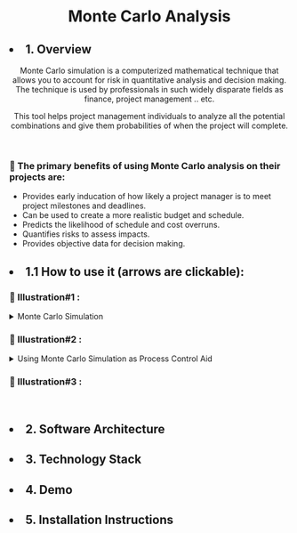 
<h1 align="center"> Monte Carlo Analysis </h1>

<h2> <li> 1. Overview </li> </h2>
<p align="center"> Monte Carlo simulation is a computerized mathematical technique that allows you to account for risk in quantitative analysis and decision making. The technique is used by professionals in such widely disparate fields as finance, project management .. etc.
  </p>
  

<p align="center"> 
 This tool helps project management individuals to analyze all the potential combinations and give them probabilities of when the project will complete.</p>

 <br>

<p> <h3> 💠 The primary benefits of using Monte Carlo analysis on their projects are: </h3>

* Provides early inducation of how likely a project manager is to meet project milestones and deadlines.
* Can be used to create a more realistic budget and schedule.
* Predicts the likelihood of schedule and cost overruns.
* Quantifies risks to assess impacts.
* Provides objective data for decision making.
</p>

<h2> <li> 1.1 How to use it (arrows are clickable): </li> </h2>
<h3> 🔘 Illustration#1 : </h3> <details>
           <summary>  Monte Carlo Simulation </summary>
           <p> <img width="500" alt="image" src="https://user-images.githubusercontent.com/59771760/211217211-b0cb267a-7d1d-4886-9eb9-7d3c86815727.png">
           </p>
         </details>

         
<h3> 🔘 Illustration#2 : </h3>     
         <details>
           <summary> Using Monte Carlo Simulation as Process Control Aid  </summary>
           <p> <img width="500" alt="image" src="https://user-images.githubusercontent.com/59771760/212490162-608bee96-1f69-4246-bcb1-74fc9b477103.jpeg">
           </p>
         </details>

<h3> 🔘 Illustration#3 : </h3> 
   <br>

<h2> <li> 2. Software Architecture </li> </h2>
<h2> <li> 3. Technology Stack </li> </h2>
<h2> <li> 4. Demo </li> </h2>
<h2> <li> 5. Installation Instructions </li> </h2>
